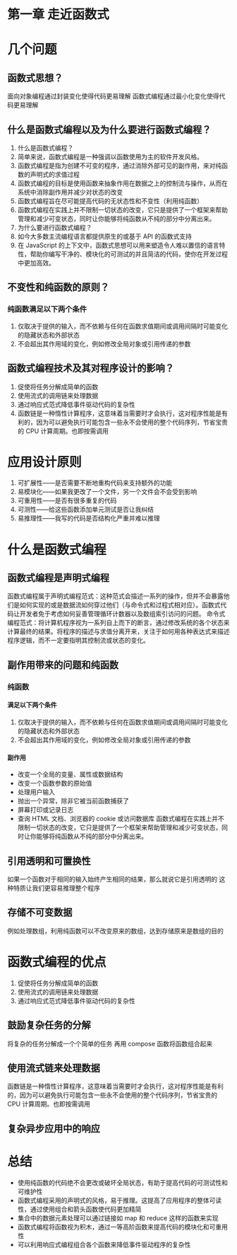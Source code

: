 # 第一章 走近函数式
# 几个问题
## 函数式思想？
面向对象编程通过封装变化使得代码更易理解
函数式编程通过最小化变化使得代码更易理解
## 什么是函数式编程以及为什么要进行函数式编程？
1. 什么是函数式编程？ 
  1. 简单来说，函数式编程是一种强调以函数使用为主的软件开发风格。
  2. 函数式编程是指为创建不可变的程序，通过消除外部可见的副作用，来对纯函数的声明式的求值过程
  3. 函数式编程的目标是使用函数来抽象作用在数据之上的控制流与操作，从而在系统中消除副作用并减少对状态的改变
  4. 函数式编程旨在尽可能提高代码的无状态性和不变性（利用纯函数）
  5. 函数式编程在实践上并不限制一切状态的改变，它只是提供了一个框架来帮助管理和减少可变状态，同时让你能够将纯函数从不纯的部分中分离出来。
2. 为什么要进行函数式编程？
  1. 如今大多数主流编程语言都提供原生的或基于 API 的函数式支持
  2. 在 JavaScript 的上下文中，函数式思想可以用来塑造令人难以置信的语言特性，帮助你编写干净的、模块化的可测试的并且简洁的代码，使你在开发过程中更加高效。
## 不变性和纯函数的原则？
### 纯函数满足以下两个条件
1. 仅取决于提供的输入，而不依赖与任何在函数求值期间或调用间隔时可能变化的隐藏状态和外部状态
2. 不会超出其作用域的变化，例如修改全局对象或引用传递的参数
## 函数式编程技术及其对程序设计的影响？
1. 促使将任务分解成简单的函数
2. 使用流式的调用链来处理数据
3. 通过响应式范式降低事件驱动代码的复杂性
4. 函数链是一种惰性计算程序，这意味着当需要时才会执行，这对程序性能是有利的，因为可以避免执行可能包含一些永不会使用的整个代码序列，节省宝贵的 CPU 计算周期。也即按需调用
# 应用设计原则
1. 可扩展性——是否需要不断地重构代码来支持额外的功能
2. 易模块化——如果我更改了一个文件，另一个文件会不会受到影响
3. 可重用性——是否有很多重复的代码
4. 可测性——给这些函数添加单元测试是否让我纠结
5. 易推理性——我写的代码是否结构化严重并难以推理
# 什么是函数式编程
## 函数式编程是声明式编程
函数式编程属于声明式编程范式：这种范式会描述一系列的操作，但并不会暴露他们是如何实现的或是数据流如何穿过他们（与命令式和过程式相对应）。函数式代码让开发者免于考虑如何妥善管理循环计数器以及数组索引访问的问题。
命令式编程范式：将计算机程序视为一系列自上而下的断言，通过修改系统的各个状态来计算最终的结果。将程序的描述与求值分离开来，关注于如何用各种表达式来描述程序逻辑，而不一定要指明其控制流或状态的变化。
## 副作用带来的问题和纯函数
### 纯函数
#### 满足以下两个条件
1. 仅取决于提供的输入，而不依赖与任何在函数求值期间或调用间隔时可能变化的隐藏状态和外部状态
2. 不会超出其作用域的变化，例如修改全局对象或引用传递的参数
#### 副作用
- 改变一个全局的变量、属性或数据结构
- 改变一个函数参数的原始值
- 处理用户输入
- 抛出一个异常，除非它被当前函数捕获了
- 屏幕打印或记录日志
- 查询 HTML 文档、浏览器的 cookie 或访问数据库
函数式编程在实践上并不限制一切状态的改变，它只是提供了一个框架来帮助管理和减少可变状态，同时让你能够将纯函数从不纯的部分中分离出来。
## 引用透明和可置换性
如果一个函数对于相同的输入始终产生相同的结果，那么就说它是引用透明的
这种特质让我们更容易推理整个程序
## 存储不可变数据
例如处理数组，利用纯函数可以不改变原来的数组，达到存储原来是数组的目的
# 函数式编程的优点
1. 促使将任务分解成简单的函数
2. 使用流式的调用链来处理数据
3. 通过响应式范式降低事件驱动代码的复杂性
## 鼓励复杂任务的分解
将复杂的任务分解成一个个简单的任务
再用 compose 函数将函数组合起来
## 使用流式链来处理数据
函数链是一种惰性计算程序，这意味着当需要时才会执行，这对程序性能是有利的，因为可以避免执行可能包含一些永不会使用的整个代码序列，节省宝贵的 CPU 计算周期。也即按需调用
## 复杂异步应用中的响应
# 总结
- 使用纯函数的代码绝不会更改或破坏全局状态，有助于提高代码的可测试性和可维护性
- 函数式编程采用的声明式的风格，易于推理。这提高了应用程序的整体可读性，通过使用组合和箭头函数使代码更加精简
- 集合中的数据元素处理可以通过链接如 map 和 reduce 这样的函数来实现
- 函数式编程将函数视为积木，通过一等高阶函数来提高代码的模块化和可重用性
- 可以利用响应式编程组合各个函数来降低事件驱动程序的复杂性
